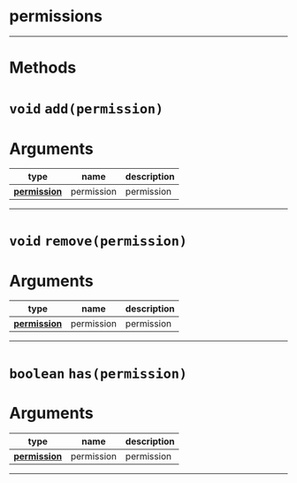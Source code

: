 # permissions


---
# Methods
# `void` `add(permission)`
# Arguments
| type  | name | description |
| ----  | ---- | ----------- |
| **[permission](https://github.com/devonium/gm-discordAPI/blob/8b6156ce082a97f831b3dea0cb610dd32c8e7bea/lua/discord/enums.lua#L2)**| permission  |permission  |
---
# `void` `remove(permission)`
# Arguments
| type  | name | description |
| ----  | ---- | ----------- |
| **[permission](https://github.com/devonium/gm-discordAPI/blob/8b6156ce082a97f831b3dea0cb610dd32c8e7bea/lua/discord/enums.lua#L2)**| permission  |permission  |
---
# `boolean` `has(permission)`
# Arguments
| type  | name | description |
| ----  | ---- | ----------- |
| **[permission](https://github.com/devonium/gm-discordAPI/blob/8b6156ce082a97f831b3dea0cb610dd32c8e7bea/lua/discord/enums.lua#L2)**| permission  |permission  |
---
